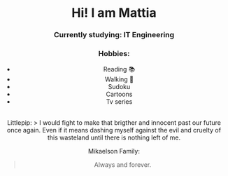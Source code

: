 <div align="center">
  <h1> Hi! I am Mattia </h1>
  <h3> Currently studying: IT Engineering </h3>

### Hobbies:
  * Reading :books:
  * Walking :walking:
  * Sudoku
  * Cartoons
  * Tv series

  </br>
  Littlepip:
  > I would fight to make that brigther and innocent past our future once again. Even if it means dashing myself against the evil and cruelty of this wasteland until there is nothing left of me.

  Mikaelson Family:
  > Always and forever.
  </br>
